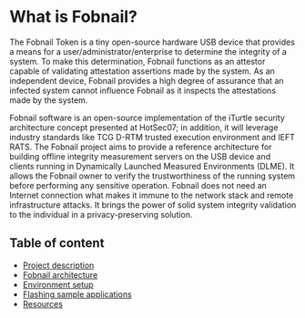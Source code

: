 # What is Fobnail?

The Fobnail Token is a tiny open-source hardware USB device that provides
a means for a user/administrator/enterprise to determine the integrity of
a system. To make this determination, Fobnail functions as an attestor capable
of validating attestation assertions made by the system. As an independent
device, Fobnail provides a high degree of assurance that an infected system
cannot influence Fobnail as it inspects the attestations made by the system.

Fobnail software is an open-source implementation of the iTurtle security
architecture concept presented at HotSec07; in addition, it will leverage
industry standards like TCG D-RTM trusted execution environment and IEFT
RATS. The Fobnail project aims to provide a reference architecture for
building offline integrity measurement servers on the USB device and clients
running in Dynamically Launched Measured Environments (DLME). It allows the
Fobnail owner to verify the trustworthiness of the running system before
performing any sensitive operation. Fobnail does not need an Internet
connection what makes it immune to the network stack and remote infrastructure
attacks. It brings the power of solid system integrity validation to the
individual in a privacy-preserving solution.

## Table of content

* [Project description](description.md)
* [Fobnail architecture](architecture.md)
* [Environment setup](environment.md)
* [Flashing sample applications](flashing_samples.md)
* [Resources](resources.md)
